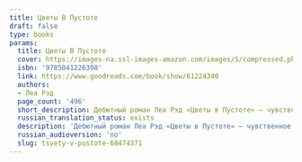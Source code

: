 ```yaml
---
title: Цветы В Пустоте
draft: false
type: books
params:
  title: Цветы В Пустоте
  cover: https://images-na.ssl-images-amazon.com/images/S/compressed.photo.goodreads.com/books/1660550972i/61224340.jpg
  isbn: '9785041226398'
  link: https://www.goodreads.com/book/show/61224340
  authors:
  - Леа Рэд
  page_count: '496'
  short_description: Дебютный роман Леа Рэд «Цветы в Пустоте» — чувственное сай-фай фэнтези о судьбоносных решениях, борьбе за справедливость и всепрощающей любви.В отдаленном уголке космоса скрыта от посторонних глаз...
  russian_translation_status: exists
  description: 'Дебютный роман Леа Рэд «Цветы в Пустоте» — чувственное сай-фай фэнтези о судьбоносных решениях, борьбе за справедливость и всепрощающей любви.В отдаленном уголке космоса скрыта от посторонних глаз особенная планета: ее жители не знают ненависти, зависти и войн, а больше всего почитают знания, доброту и человеческую жизнь.Раз в несколько сотен лет на этой планете рождаются такие, как Сильвенио: Хранители Знаний с абсолютной памятью, чье призвание — служить своему народу путеводной звездой.Но планам юного Хранителя Знаний не суждено сбыться. Его похищает Аргза Грэн — печально известный космический пират, привыкший забирать себе все лучшее и не знающий пощады.Теперь Сильвенио вынужден столкнуться с жестокой и непредсказуемой реальностью, которая оказывается совсем не такой однозначной, как в книгах…Выдержат ли принципы проверку временем? Возможно ли сохранить в безумном путешествии себя, не уничтожив при этом другого? И способно ли чудовище на человеческие чувства?'
  russian_audioversion: 'no'
  slug: tsvety-v-pustote-68474371
---
```

